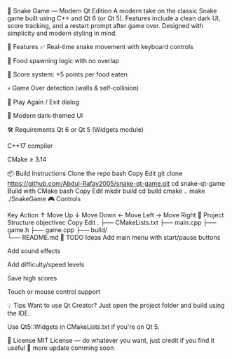 🐍 Snake Game — Modern Qt Edition
A modern take on the classic Snake game built using C++ and Qt 6 (or Qt 5). Features include a clean dark UI, score tracking, and a restart prompt after game over. Designed with simplicity and modern styling in mind.



🚀 Features
✅ Real-time snake movement with keyboard controls

🎯 Food spawning logic with no overlap

🧠 Score system: +5 points per food eaten

💀 Game Over detection (walls & self-collision)

🔁 Play Again / Exit dialog

🌙 Modern dark-themed UI

🛠️ Requirements
Qt 6 or Qt 5 (Widgets module)

C++17 compiler

CMake ≥ 3.14

📦 Build Instructions
Clone the repo
bash
Copy
Edit
git clone https://github.com/Abdul-Rafay2005/snake-qt-game.git
cd snake-qt-game
Build with CMake
bash
Copy
Edit
mkdir build
cd build
cmake ..
make
./SnakeGame
🎮 Controls

Key	Action
↑	Move Up
↓	Move Down
←	Move Left
→	Move Right
📁 Project Structure
objectivec
Copy
Edit
.
├── CMakeLists.txt
├── main.cpp
├── game.h
├── game.cpp
├── build/          
└── README.md
📌 TODO Ideas
 Add main menu with start/pause buttons

 Add sound effects

 Add difficulty/speed levels

 Save high scores

 Touch or mouse control support

💡 Tips
Want to use Qt Creator? Just open the project folder and build using the IDE.

Use Qt5::Widgets in CMakeLists.txt if you're on Qt 5.

📃 License
MIT License — do whatever you want, just credit if you find it useful 🙂
more update comming soon

